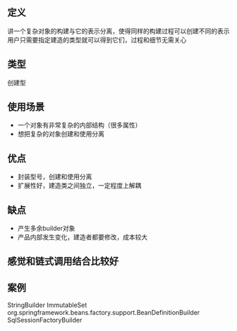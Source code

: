 ## 定义
讲一个复杂对象的构建与它的表示分离，使得同样的构建过程可以创建不同的表示
用户只需要指定建造的类型就可以得到它们，过程和细节无需关心

## 类型
创建型

## 使用场景
* 一个对象有非常复杂的内部结构（很多属性）
* 想把复杂的对象创建和使用分离

## 优点
* 封装型号，创建和使用分离
* 扩展性好，建造类之间独立，一定程度上解耦

## 缺点
* 产生多余builder对象
* 产品内部发生变化，建造者都要修改，成本较大

## 感觉和链式调用结合比较好

## 案例
StringBuilder
ImmutableSet
org.springframework.beans.factory.support.BeanDefinitionBuilder
SqlSessionFactoryBuilder